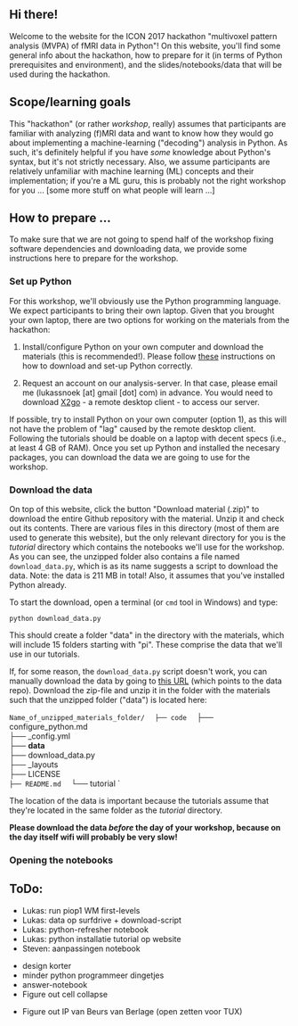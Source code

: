 ## Hi there!
Welcome to the website for the ICON 2017 hackathon "multivoxel pattern analysis (MVPA) of fMRI data in Python"! On this website, you'll find some general info about the hackathon, how to prepare for it (in terms of Python prerequisites and environment), and the slides/notebooks/data that will be used during the hackathon.

## Scope/learning goals
This "hackathon" (or rather *workshop*, really) assumes that participants are familiar with analyzing (f)MRI data and want to know how they would go about implementing a machine-learning ("decoding") analysis in Python. As such, it's definitely helpful if you have *some* knowledge about Python's syntax, but it's not strictly necessary. Also, we assume participants are relatively unfamiliar with machine learning (ML) concepts and their implementation; if you're a ML guru, this is probably not the right workshop for you ... [some more stuff on what people will learn ...]

## How to prepare ...
To make sure that we are not going to spend half of the workshop fixing software dependencies and downloading data, we provide some instructions here to prepare for the workshop. 

### Set up Python
For this workshop, we'll obviously use the Python programming language. We expect participants to bring their own laptop. Given that you brought your own laptop, there are two options for working on the materials from the hackathon:

1. Install/configure Python on your own computer and download the materials (this is recommended!). Please follow [these](configure_python.md) instructions on how to download and set-up Python correctly.

2. Request an account on our analysis-server. In that case, please email me (lukassnoek [at] gmail [dot] com) in advance. You would need to download [X2go](http://wiki.x2go.org/doku.php/doc:installation:x2goclient) - a remote desktop client - to access our server.

If possible, try to install Python on your own computer (option 1), as this will not have the problem of "lag" caused by the remote desktop client. Following the tutorials should be doable on a laptop with decent specs (i.e., at least 4 GB of RAM). Once you set up Python and installed the necesary packages, you can download the data we are going to use for the workshop.

### Download the data
On top of this website, click the button "Download material (.zip)" to download the entire Github repository with the material. Unzip it and check out its contents. There are various files in this directory (most of them are used to generate this website), but the only relevant directory for you is the *tutorial* directory which contains the notebooks we'll use for the workshop. As you can see, the unzipped folder also contains a file named `download_data.py`, which is as its name suggests a script to download the data. Note: the data is 211 MB in total! Also, it assumes that you've installed Python already.

To start the download, open a terminal (or `cmd` tool in Windows) and type:

`python download_data.py`
  
This should create a folder "data" in the directory with the materials, which will include 15 folders starting with "pi". These comprise the data that we'll use in our tutorials.
 
If, for some reason, the `download_data.py` script doesn't work, you can manually download the data by going to [this URL](https://surfdrive.surf.nl/files/index.php/s/tosBy0KNb9BFUTC/download) (which points to the data repo). Download the zip-file and unzip it in the folder with the materials such that the unzipped folder ("data") is located here:

`Name_of_unzipped_materials_folder/  `
`├── code  `
├── configure_python.md  
├── \_config.yml  
├── **data**  
├── download_data.py  
├── \_layouts  
├── LICENSE  
`├── README.md  `
└── tutorial  `

The location of the data is important because the tutorials assume that they're located in the same folder as the *tutorial* directory.
 
__Please download the data *before* the day of your workshop, because on the day itself wifi will probably be very slow!__

### Opening the notebooks


## ToDo:

- Lukas: run piop1 WM first-levels
- Lukas: data op surfdrive + download-script
- Lukas: python-refresher notebook
- Lukas: python installatie tutorial op website
- Steven: aanpassingen notebook

* design korter
* minder python programmeer dingetjes
* answer-notebook
* Figure out cell collapse

- Figure out IP van Beurs van Berlage (open zetten voor TUX)


